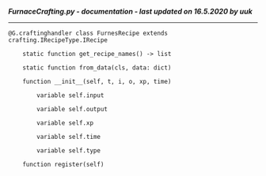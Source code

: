 ***FurnaceCrafting.py - documentation - last updated on 16.5.2020 by uuk***
___

    @G.craftinghandler class FurnesRecipe extends crafting.IRecipeType.IRecipe

        static function get_recipe_names() -> list

        static function from_data(cls, data: dict)

        function __init__(self, t, i, o, xp, time)

            variable self.input

            variable self.output

            variable self.xp

            variable self.time

            variable self.type

        function register(self)